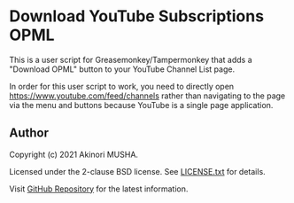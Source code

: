 # Download YouTube Subscriptions OPML

This is a user script for Greasemonkey/Tampermonkey that adds a "Download OPML" button to your YouTube Channel List page.

In order for this user script to work, you need to directly open https://www.youtube.com/feed/channels rather than navigating to the page via the menu and buttons because YouTube is a single page application.

## Author

Copyright (c) 2021 Akinori MUSHA.

Licensed under the 2-clause BSD license.  See [LICENSE.txt](LICENSE.txt) for details.

Visit [GitHub Repository](https://github.com/knu/userjs-youtube_subscriptions_opml) for the latest information.
